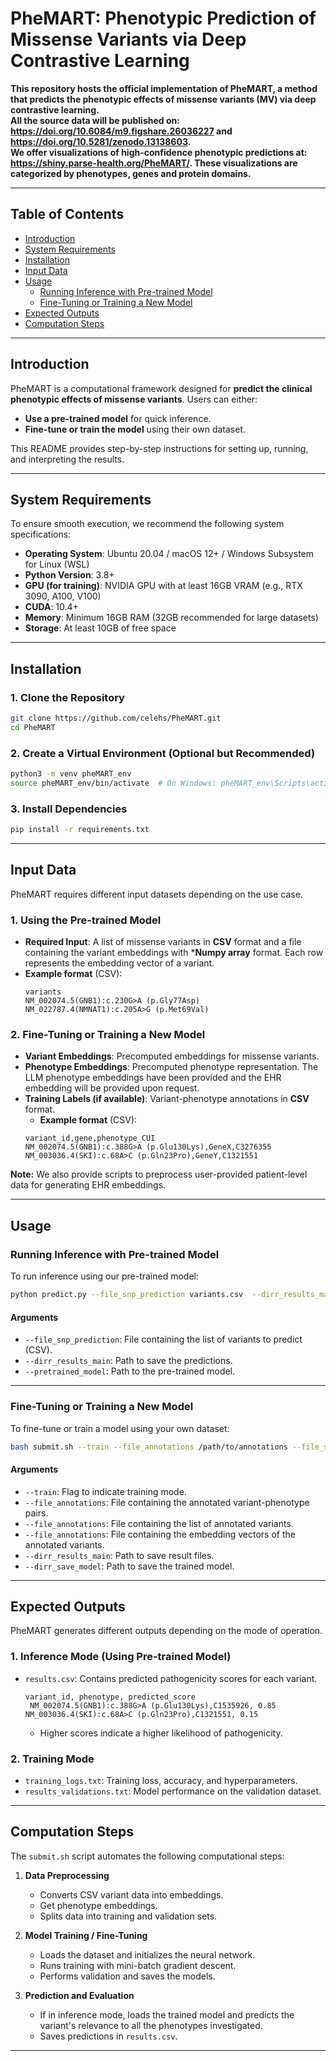 # PheMART: Phenotypic Prediction of Missense Variants via Deep Contrastive Learning

**This repository hosts the official implementation of PheMART, a method that predicts the phenotypic effects of missense variants (MV) via deep contrastive learning.        
All the source data will be published on: https://doi.org/10.6084/m9.figshare.26036227 and https://doi.org/10.5281/zenodo.13138603.   
We offer visualizations of high-confidence phenotypic predictions at: https://shiny.parse-health.org/PheMART/. These visualizations are categorized by phenotypes, genes and protein domains.**  

---

## Table of Contents
- [Introduction](#introduction)
- [System Requirements](#system-requirements)
- [Installation](#installation)
- [Input Data](#input-data)
- [Usage](#usage)
  - [Running Inference with Pre-trained Model](#running-inference-with-pre-trained-model)
  - [Fine-Tuning or Training a New Model](#fine-tuning-or-training-a-new-model)
- [Expected Outputs](#expected-outputs)
- [Computation Steps](#computation-steps)

---

## Introduction
PheMART is a computational framework designed for **predict the clinical phenotypic effects of missense variants**. Users can either:
- **Use a pre-trained model** for quick inference.
- **Fine-tune or train the model** using their own dataset.

This README provides step-by-step instructions for setting up, running, and interpreting the results.

---

## System Requirements
To ensure smooth execution, we recommend the following system specifications:

- **Operating System**: Ubuntu 20.04 / macOS 12+ / Windows Subsystem for Linux (WSL)
- **Python Version**: 3.8+
- **GPU (for training)**: NVIDIA GPU with at least 16GB VRAM (e.g., RTX 3090, A100, V100)
- **CUDA**: 10.4+
- **Memory**: Minimum 16GB RAM (32GB recommended for large datasets)
- **Storage**: At least 10GB of free space 

---

## Installation
### 1. Clone the Repository
```bash
git clone https://github.com/celehs/PheMART.git
cd PheMART
```

### 2. Create a Virtual Environment (Optional but Recommended)
```bash
python3 -m venv pheMART_env
source pheMART_env/bin/activate  # On Windows: pheMART_env\Scripts\activate
```

### 3. Install Dependencies
```bash
pip install -r requirements.txt
```

---

## Input Data
PheMART requires different input datasets depending on the use case.

### 1. Using the Pre-trained Model
- **Required Input**: A list of missense variants in **CSV** format and a file containing the variant embeddings with ***Numpy array** format. Each row represents the embedding vector of a variant.
- **Example format** (CSV):
  ```
  variants
  NM_002074.5(GNB1):c.230G>A (p.Gly77Asp)
  NM_022787.4(NMNAT1):c.205A>G (p.Met69Val)
  ```

### 2. Fine-Tuning or Training a New Model
- **Variant Embeddings**: Precomputed embeddings for missense variants.
- **Phenotype Embeddings**: Precomputed phenotype representation. The LLM phenotype embeddings have been provided and the EHR embedding will be provided upon request.
- **Training Labels (if available)**: Variant-phenotype annotations in **CSV** format.
  - **Example format** (CSV):
  ```
  variant_id,gene,phenotype_CUI
  NM_002074.5(GNB1):c.388G>A (p.Glu130Lys),GeneX,C3276355
  NM_003036.4(SKI):c.68A>C (p.Gln23Pro),GeneY,C1321551
  ```

**Note:** We also provide scripts to preprocess user-provided patient-level data for generating EHR embeddings.

---

## Usage
### Running Inference with Pre-trained Model
To run inference using our pre-trained model:
```bash
python predict.py --file_snp_prediction variants.csv  --dirr_results_main  result/ --pretrained_model data/model_pretrained/
```

#### Arguments
- `--file_snp_prediction`: File containing the list of variants to predict (CSV).
- `--dirr_results_main`: Path to save the predictions.
- `--pretrained_model`: Path to the pre-trained model.

---

### Fine-Tuning or Training a New Model
To fine-tune or train a model using your own dataset:
```bash
bash submit.sh --train --file_annotations /path/to/annotations --file_snps_labeled  /path/to/list of labeled variants  --file_snps_labeled_embedding  /path/to/embeddings of labeled variants  --dirr_results_main /path/to/results  --dirr_save_model  /path/to/saved model
```

#### Arguments
- `--train`: Flag to indicate training mode.
- `--file_annotations`: File containing the annotated variant-phenotype pairs.
- `--file_annotations`: File containing the list of annotated variants.
- `--file_annotations`: File containing the embedding vectors of the annotated variants.
- `--dirr_results_main`: Path to save result files.
- `--dirr_save_model`: Path to save the trained model.

---

## Expected Outputs
PheMART generates different outputs depending on the mode of operation.

### 1. Inference Mode (Using Pre-trained Model)
- `results.csv`: Contains predicted pathogenicity scores for each variant.
  ```
  variant_id, phenotype, predicted_score
   NM_002074.5(GNB1):c.388G>A (p.Glu130Lys),C1535926, 0.85
  NM_003036.4(SKI):c.68A>C (p.Gln23Pro),C1321551, 0.15
  ```
  - Higher scores indicate a higher likelihood of pathogenicity.

### 2. Training Mode
- `training_logs.txt`: Training loss, accuracy, and hyperparameters.
- `results_validations.txt`: Model performance on the validation dataset.

---

## Computation Steps
The `submit.sh` script automates the following computational steps:

1. **Data Preprocessing**
   - Converts CSV variant data into embeddings.
   - Get phenotype embeddings.
   - Splits data into training and validation sets.

2. **Model Training / Fine-Tuning**
   - Loads the dataset and initializes the neural network.
   - Runs training with mini-batch gradient descent.
   - Performs validation and saves the models.

3. **Prediction and Evaluation**
   - If in inference mode, loads the trained model and predicts the variant's relevance to all the phenotypes investigated.
   - Saves predictions in `results.csv`.

---
